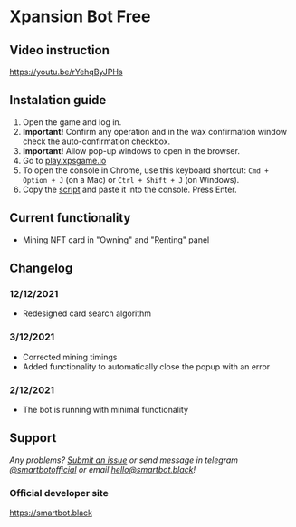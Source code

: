 # Xpansion Bot Free

## Video instruction

https://youtu.be/rYehqByJPHs

## Instalation guide

1. Open the game and log in.
2. **Important!** Confirm any operation and in the wax confirmation window check the auto-confirmation checkbox.
3. **Important!** Allow pop-up windows to open in the browser.
4. Go to [play.xpsgame.io](https://play.xpsgame.io/)
5. To open the console in Chrome, use this keyboard shortcut: `Cmd + Option + J` (on a Mac) or `Ctrl + Shift + J` (on Windows).
6. Copy the [script](https://github.com/SmartBotBlack/xpansion-bot/blob/master/index.js) and paste it into the console. Press Enter.

## Current functionality

- Mining NFT card in "Owning" and "Renting" panel

## Changelog

### 12/12/2021

- Redesigned card search algorithm

### 3/12/2021

- Corrected mining timings
- Added functionality to automatically close the popup with an error

### 2/12/2021

- The bot is running with minimal functionality

## Support

_Any problems? [Submit an issue](https://github.com/SmartBotBlack/xpansion-bot/issues/new) or send message in telegram [@smartbotofficial](https://t.me/smartbotofficial) or email [hello@smartbot.black](hello@smartbot.black)!_

### Official developer site

https://smartbot.black
